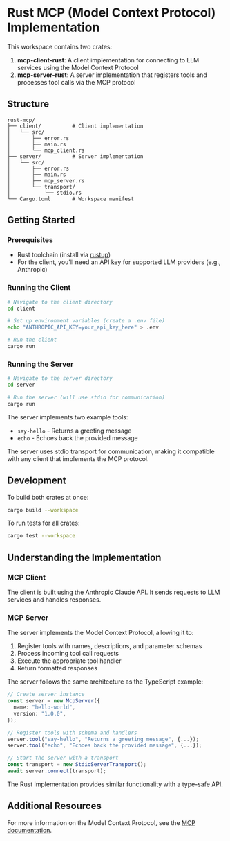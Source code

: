 # Rust MCP (Model Context Protocol) Implementation

This workspace contains two crates:

1. **mcp-client-rust**: A client implementation for connecting to LLM services using the Model Context Protocol
2. **mcp-server-rust**: A server implementation that registers tools and processes tool calls via the MCP protocol

## Structure

```
rust-mcp/
├── client/          # Client implementation
│   └── src/
│       ├── error.rs
│       ├── main.rs
│       └── mcp_client.rs
├── server/          # Server implementation
│   └── src/
│       ├── error.rs
│       ├── main.rs
│       ├── mcp_server.rs
│       └── transport/
│           └── stdio.rs
└── Cargo.toml       # Workspace manifest
```

## Getting Started

### Prerequisites

- Rust toolchain (install via [rustup](https://rustup.rs/))
- For the client, you'll need an API key for supported LLM providers (e.g., Anthropic)

### Running the Client

```bash
# Navigate to the client directory
cd client

# Set up environment variables (create a .env file)
echo "ANTHROPIC_API_KEY=your_api_key_here" > .env

# Run the client
cargo run
```

### Running the Server

```bash
# Navigate to the server directory
cd server

# Run the server (will use stdio for communication)
cargo run
```

The server implements two example tools:
- `say-hello` - Returns a greeting message
- `echo` - Echoes back the provided message

The server uses stdio transport for communication, making it compatible with any client that implements the MCP protocol.

## Development

To build both crates at once:

```bash
cargo build --workspace
```

To run tests for all crates:

```bash
cargo test --workspace
```

## Understanding the Implementation

### MCP Client

The client is built using the Anthropic Claude API. It sends requests to LLM services and handles responses.

### MCP Server

The server implements the Model Context Protocol, allowing it to:

1. Register tools with names, descriptions, and parameter schemas
2. Process incoming tool call requests
3. Execute the appropriate tool handler
4. Return formatted responses

The server follows the same architecture as the TypeScript example:

```typescript
// Create server instance
const server = new McpServer({
  name: "hello-world",
  version: "1.0.0",
});

// Register tools with schema and handlers
server.tool("say-hello", "Returns a greeting message", {...});
server.tool("echo", "Echoes back the provided message", {...});

// Start the server with a transport
const transport = new StdioServerTransport();
await server.connect(transport);
```

The Rust implementation provides similar functionality with a type-safe API.

## Additional Resources

For more information on the Model Context Protocol, see the [MCP documentation](https://modelcontextprotocol.io/).
